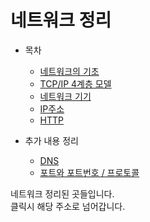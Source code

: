 # 네트워크 정리

* 목차
    * [네트워크의 기초](https://github.com/Hasegos/Study_CS/blob/master/Computer%20Science/NetWork/NetWork%20Basic.md)
    * [TCP/IP 4계층 모델](https://github.com/Hasegos/Study_CS/blob/master/Computer%20Science/NetWork/TCP_IP%204%20hierarchy%20model.md)
    * [네트워크 기기](https://github.com/Hasegos/Study_CS/blob/master/Computer%20Science/NetWork/Network_Device.md)
    * [IP주소]()
    * [HTTP]()

* 추가 내용 정리
    * [DNS](https://github.com/Hasegos/Study_CS/blob/master/Computer%20Science/NetWork/DNS.md)
    * [포트와 포트번호 / 프로토콜](https://github.com/Hasegos/Study_CS/blob/master/Computer%20Science/NetWork/Port_Protocol_HTTP.md)
    
네트워크 정리된 곳들입니다.  
클릭시 해당 주소로 넘어갑니다.
